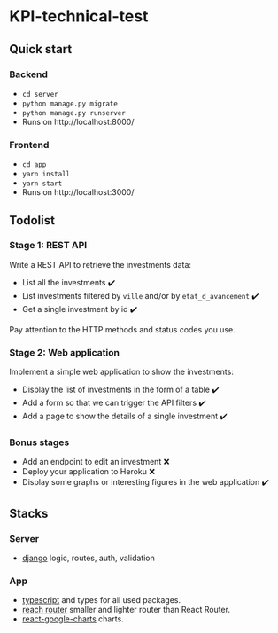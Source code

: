 # KPI-technical-test
## Quick start
### Backend
- `cd server`
- `python manage.py migrate`
- `python manage.py runserver`
- Runs on http://localhost:8000/
### Frontend
- `cd app`
- `yarn install`
- `yarn start`
- Runs on http://localhost:3000/
## Todolist
### Stage 1: REST API

Write a REST API to retrieve the investments data:

* List all the investments ✔️
* List investments filtered by `ville` and/or by `etat_d_avancement` ✔️
* Get a single investment by id ✔️

Pay attention to the HTTP methods and status codes you use.

### Stage 2: Web application

Implement a simple web application to show the investments:

* Display the list of investments in the form of a table ✔️
* Add a form so that we can trigger the API filters ✔️
* Add a page to show the details of a single investment ✔️

### Bonus stages

* Add an endpoint to edit an investment ❌
* Deploy your application to Heroku ❌
* Display some graphs or interesting figures in the web application ✔️

## Stacks
### Server
- [django](https://www.djangoproject.com/) logic, routes, auth, validation

### App
- [typescript](https://www.typescriptlang.org/) and types for all used packages.
- [reach router](https://reach.tech/router/) smaller and lighter router than React Router.
- [react-google-charts](https://react-google-charts.com/) charts.